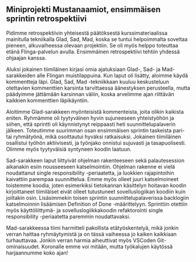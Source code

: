 ## Miniprojekti Mustanaamiot, ensimmäisen sprintin retrospektiivi

Pidimme retrospektiivin yhteisestä päätöksestä kurssimateriaalissa mainitulla tekniikalla Glad, Sad, Mad, koska se tuntui helpoimmalta soveltaa pieneen, alkuvaiheessa olevaan projektiin. Se oli myös helppo toteuttaa etänä Flinga-palvelun avulla. Ensimmäinen retrospektiivi tehtiin yhdessä ohjaajan kanssa.

Aluksi jokainen tiimiläinen kirjasi omia ajatuksiaan Glad-, Sad- ja Mad-sarakkeiden alle Flingan muistilappuina. Kun laput oli lisätty, aloimme käydä kommentteja läpi. Glad, Sad, Mad -tekniikkaan kuuluu keskusteluun otettavien kommenttien karsinta tarvittaessa äänestyksen perusteella, mutta päädyimme jättämään karsinnan väliin, koska arvelimme ajan riittävän kaikkien kommenttien läpikäyntiin.

Aloitimme Glad-sarakkeen myönteisistä kommenteista, joita olikin kaikista eniten. Ryhmämme oli tyytyväinen hyvin sujuneeseen yhteistyöhön ja siihen, että sprintti oli käynnistynyt reippaasti heti suunnittelupalaverin jälkeen. Toteutimme suurimman osan ensimmäisen sprintin taskeista pari- tai ryhmätyönä, mikä osoittautui hyväksi ratkaisuksi. Jokainen tiimiläinen osallistui työhön aktiivisesti, ja työnjako onnistui sujuvasti ja tasapuolisesti. Olimme myös tyytyväisiä syntyneen koodin laatuun.

Sad-sarakkeen laput liittyivät ohjelman rakenteeseen sekä palautesession aikanakin esiin nousseeseen katselmointiin. Ohjelman rakenne ei vielä noudattanut single responsibility -periaatetta, ja luokkien rajapintoihin kaivattiin parempaa suunnittelua. Emme myös olleet juuri katselmoineet toistemme koodia, joten esimerkiksi tietokannan käsittelyn hoitavan koodin kirjoittaneet tiimiläiset eivät olleet tutustuneet sovelluslogiikan koodiin kuin joiltakin osin. Lisäsimmekin toisen sprintin suunnittelupalaverissa backlogiin katselmoinnin lisäämisen Definition of Done -määrittelyyn. Sprinttiin otettiin myös käyttöliittymä- ja sovelluslogiikkakoodin refaktorointi single responsibility -periaatetta paremmin noudattavaksi.

Mad-sarakkeessa tiimi harmitteli pakollista etätyöskentelyä, mikä jonkin verran haittaa ryhmäytymistä ja on tässä vaiheessa jo kaiken kaikkiaan turhauttavaa. Jonkin verran harmia aiheuttivat myös VSCoden Git-ominaisuudet. Koronalle emme voi mitään, mutta työkalujen käytössä harjaannumme koko ajan!
